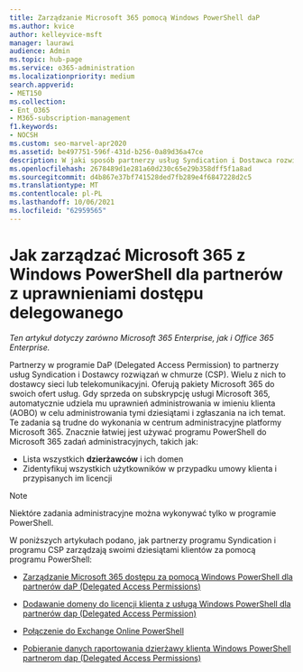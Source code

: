 ```yaml
---
title: Zarządzanie Microsoft 365 pomocą Windows PowerShell daP
ms.author: kvice
author: kelleyvice-msft
manager: laurawi
audience: Admin
ms.topic: hub-page
ms.service: o365-administration
ms.localizationpriority: medium
search.appverid:
- MET150
ms.collection:
- Ent_O365
- M365-subscription-management
f1.keywords:
- NOCSH
ms.custom: seo-marvel-apr2020
ms.assetid: be497751-596f-431d-b256-0a89d36a47ce
description: W jaki sposób partnerzy usług Syndication i Dostawca rozwiązań w chmurze (CSP) mogą Windows PowerShell zarządzać Microsoft 365 dzierżawami klientów.
ms.openlocfilehash: 2678489d1e281a60d230c65e29b358dff5f1a8ad
ms.sourcegitcommit: d4b867e37bf741528ded7fb289e4f6847228d2c5
ms.translationtype: MT
ms.contentlocale: pl-PL
ms.lasthandoff: 10/06/2021
ms.locfileid: "62959565"
---
```

# <a name="how-to-manage-microsoft-365-with-windows-powershell-for-delegated-access-permissions-partners"></a>Jak zarządzać Microsoft 365 z Windows PowerShell dla partnerów z uprawnieniami dostępu delegowanego

*Ten artykuł dotyczy zarówno Microsoft 365 Enterprise, jak i Office 365 Enterprise.*

Partnerzy w programie DaP (Delegated Access Permission) to partnerzy usług Syndication i Dostawcy rozwiązań w chmurze (CSP). Wielu z nich to dostawcy sieci lub telekomunikacyjni. Oferują pakiety Microsoft 365 do swoich ofert usług. Gdy sprzeda on subskrypcję usługi Microsoft 365, automatycznie udziela mu uprawnień administrowania w imieniu klienta (AOBO) w celu administrowania tymi dziesiątami i zgłaszania na ich temat. Te zadania są trudne do wykonania w centrum administracyjne platformy Microsoft 365. Znacznie łatwiej jest używać programu PowerShell do Microsoft 365 zadań administracyjnych, takich jak:
- Lista wszystkich **dzierżawców** i ich domen 
- Zidentyfikuj wszystkich użytkowników w przypadku umowy klienta i przypisanych im licencji
> [!NOTE]
> Niektóre zadania administracyjne można wykonywać tylko w programie PowerShell.

W poniższych artykułach podano, jak partnerzy programu Syndication i programu CSP zarządzają swoimi dziesiątami klientów za pomocą programu PowerShell:
  
- [Zarządzanie Microsoft 365 dostępu za pomocą Windows PowerShell dla partnerów daP (Delegated Access Permissions)](manage-microsoft-365-tenants-with-windows-powershell-for-delegated-access-permissio.md)
    
- [Dodawanie domeny do licencji klienta z usługą Windows PowerShell dla partnerów dap (Delegated Access Permission)](add-a-domain-to-a-client-tenancy-with-windows-powershell-for-delegated-access-pe.md)
    
- [Połączenie do Exchange Online PowerShell](/powershell/exchange/connect-to-exchange-online-powershell)
    
- [Pobieranie danych raportowania dzierżawy klienta Windows PowerShell partnerom dap (Delegated Access Permissions)](retrieve-customer-tenant-reporting-data-with-windows-powershell-for-delegated-ac.md)
